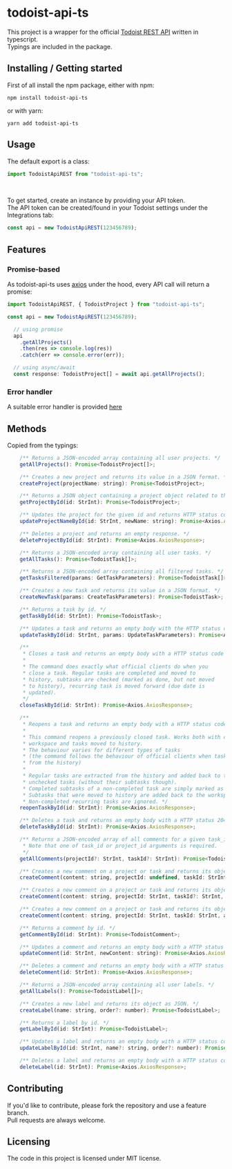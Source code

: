 # todoist-api-ts

This project is a wrapper for the official [Todoist REST API](https://developer.todoist.com/rest/v8/) written in typescript.  
Typings are included in the package.

## Installing / Getting started

First of all install the npm package, either with npm:

```shell
npm install todoist-api-ts
```

or with yarn:

```shell
yarn add todoist-api-ts
```

## Usage

The default export is a class:

```javascript
import TodoistApiREST from "todoist-api-ts";
```

&nbsp;

To get started, create an instance by providing your API token.  
The API token can be created/found in your Todoist settings under the Integrations tab:

```javascript
const api = new TodoistApiREST(123456789);
```

## Features

### Promise-based

As todoist-api-ts uses [axios](https://github.com/axios/axios) under the hood, every API call will return a promise:

```javascript
import TodoistApiREST, { TodoistProject } from "todoist-api-ts";

const api = new TodoistApiREST(123456789);  

  // using promise
  api
    .getAllProjects()
    .then(res => console.log(res))
    .catch(err => console.error(err));

  // using async/await
  const response: TodoistProject[] = await api.getAllProjects();
```

### Error handler

A suitable error handler is provided [here](https://github.com/kory-smith/todoist-api-ts/blob/master/src/utils/errorhandler.ts)

## Methods

Copied from the typings:

```javascript
    /** Returns a JSON-encoded array containing all user projects. */
    getAllProjects(): Promise<TodoistProject[]>;

    /** Creates a new project and returns its value in a JSON format. */
    createProject(projectName: string): Promise<TodoistProject>;

    /** Returns a JSON object containing a project object related to the given id. */
    getProjectById(id: StrInt): Promise<TodoistProject>;

    /** Updates the project for the given id and returns HTTP status code 204 with an empty body. */
    updateProjectNameById(id: StrInt, newName: string): Promise<Axios.AxiosResponse>;

    /** Deletes a project and returns an empty response. */
    deleteProjectById(id: StrInt): Promise<Axios.AxiosResponse>;

    /** Returns a JSON-encoded array containing all user tasks. */
    getAllTasks(): Promise<TodoistTask[]>;

    /** Returns a JSON-encoded array containing all filtered tasks. */
    getTasksFiltered(params: GetTaskParameters): Promise<TodoistTask[]>;

    /** Creates a new task and returns its value in a JSON format. */
    createNewTask(params: CreateTaskParameters): Promise<TodoistTask>;

    /** Returns a task by id. */
    getTaskById(id: StrInt): Promise<TodoistTask>;

    /** Updates a task and returns an empty body with the HTTP status code 204. */
    updateTaskById(id: StrInt, params: UpdateTaskParameters): Promise<Axios.AxiosResponse>;

    /**
     * Closes a task and returns an empty body with a HTTP status code 204.
     *
     * The command does exactly what official clients do when you
     * close a task. Regular tasks are completed and moved to
     * history, subtasks are checked (marked as done, but not moved
     * to history), recurring task is moved forward (due date is
     * updated).
     */
    closeTaskById(id: StrInt): Promise<Axios.AxiosResponse>;

    /**
     * Reopens a task and returns an empty body with a HTTP status code 204.
     *
     * This command reopens a previously closed task. Works both with checked tasks in user’s
     * workspace and tasks moved to history.
     * The behaviour varies for different types of tasks
     * (the command follows the behaviour of official clients when tasks are uncompleted or extracted
     * from the history)
     *
     * Regular tasks are extracted from the history and added back to the user workspace as normal
     * unchecked tasks (without their subtasks though).
     * Completed subtasks of a non-completed task are simply marked as uncompleted.
     * Subtasks that were moved to history are added back to the workspace as first-level tasks.
     * Non-completed recurring tasks are ignored. */
    reopenTaskById(id: StrInt): Promise<Axios.AxiosResponse>;

    /** Deletes a task and returns an empty body with a HTTP status 204. */
    deleteTaskById(id: StrInt): Promise<Axios.AxiosResponse>;

    /** Returns a JSON-encoded array of all comments for a given task_id or project_id.
     * Note that one of task_id or project_id arguments is required.
     */
    getAllComments(projectId?: StrInt, taskId?: StrInt): Promise<TodoistComment[]>;

    /** Creates a new comment on a project or task and returns its object. */
    createComment(content: string, projectId: undefined, taskId: StrInt, attachment?: Attachment): Promise<TodoistTask>;

    /** Creates a new comment on a project or task and returns its object. */
    createComment(content: string, projectId: StrInt, taskId?: StrInt, attachment?: Attachment): Promise<TodoistProject>;

    /** Creates a new comment on a project or task and returns its object. */
    createComment(content: string, projectId: StrInt, taskId: StrInt, attachment?: Attachment): Promise<TodoistProject>;

    /** Returns a comment by id. */
    getCommentById(id: StrInt): Promise<TodoistComment>;

    /** Updates a comment and returns an empty body with a HTTP status code 204. */
    updateComment(id: StrInt, newContent: string): Promise<Axios.AxiosResponse>;

    /** Deletes a comment and returns an empty body with a HTTP status code 204. */
    deleteComment(id: StrInt): Promise<Axios.AxiosResponse>;

    /** Returns a JSON-encoded array containing all user labels. */
    getAllLabels(): Promise<TodoistLabel[]>;

    /** Creates a new label and returns its object as JSON. */
    createLabel(name: string, order?: number): Promise<TodoistLabel>;

    /** Returns a label by id. */
    getLabelById(id: StrInt): Promise<TodoistLabel>;

    /** Updates a label and returns an empty body with a HTTP status code 204. */
    updateLabelById(id: StrInt, name?: string, order?: number): Promise<Axios.AxiosResponse>;

    /** Deletes a label and returns an empty body with a HTTP status code 204. */
    deleteLabel(id: StrInt): Promise<Axios.AxiosResponse>;
```

## Contributing

If you'd like to contribute, please fork the repository and use a feature branch.  
Pull requests are always welcome.

## Licensing

The code in this project is licensed under MIT license.
